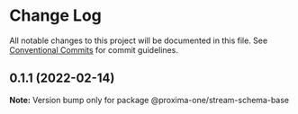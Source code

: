 # Change Log

All notable changes to this project will be documented in this file.
See [Conventional Commits](https://conventionalcommits.org) for commit guidelines.

## 0.1.1 (2022-02-14)

**Note:** Version bump only for package @proxima-one/stream-schema-base
